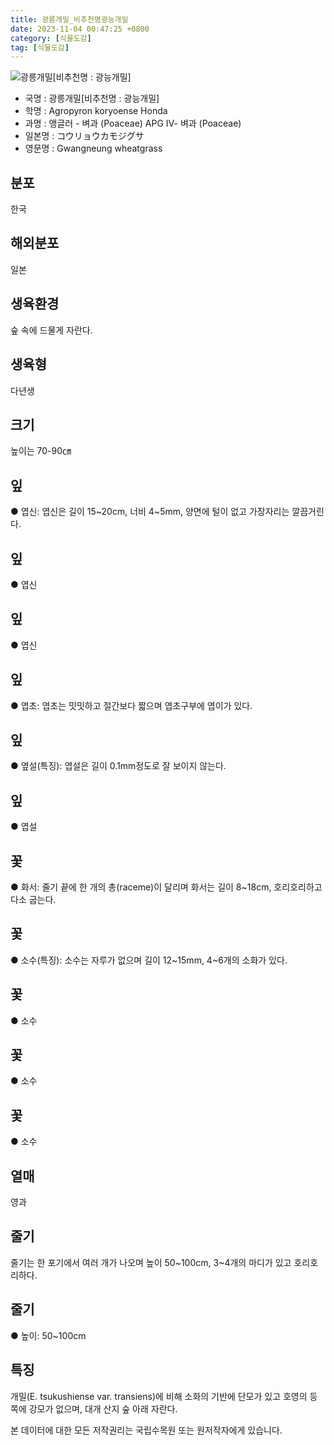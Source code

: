 ```yaml
---
title: 광릉개밀_비추천명광능개밀
date: 2023-11-04 00:47:25 +0800
category: [식물도감]
tag: [식물도감]
---
```




![광릉개밀[비추천명 : 광능개밀]](/fileUpload/plants/basic/Gramineae/Agropyron/14226/14226_1_th2.jpg)
- 국명 : 광릉개밀[비추천명 : 광능개밀]
- 학명 : Agropyron koryoense Honda
- 과명 : 앵글러 - 벼과 (Poaceae) APG Ⅳ- 벼과 (Poaceae)
- 일본명 : コウリョウカモジグサ
- 영문명 : Gwangneung wheatgrass


## 분포
한국
## 해외분포
일본
## 생육환경
숲 속에 드물게 자란다.
## 생육형
다년생
## 크기
높이는 70-90㎝
## 잎
● 엽신: 엽신은 길이 15~20cm, 너비 4~5mm, 양면에 털이 없고 가장자리는 깔끔거린다.
## 잎
● 엽신
## 잎
● 엽신
## 잎
● 엽초: 엽초는 밋밋하고 절간보다 짧으며 엽초구부에 엽이가 있다.
## 잎
● 옆설(특징): 엽설은 길이 0.1mm정도로 잘 보이지 않는다.
## 잎
● 엽설
## 꽃
● 화서: 줄기 끝에 한 개의 총(raceme)이 달리며 화서는 길이 8~18cm, 호리호리하고 다소 굽는다.
## 꽃
● 소수(특징): 소수는 자루가 없으며 길이 12~15mm, 4~6개의 소화가 있다.
## 꽃
● 소수
## 꽃
● 소수
## 꽃
● 소수
## 열매
영과
## 줄기
줄기는 한 포기에서 여러 개가 나오며 높이 50~100cm, 3~4개의 마디가 있고 호리호리하다.
## 줄기
● 높이: 50~100cm
## 특징
개밀(E. tsukushiense var. transiens)에 비해 소화의 기반에 단모가 있고 호영의 등 쪽에 강모가 없으며, 대개 산지 숲 아래 자란다.






본 데이터에 대한 모든 저작권리는 국립수목원 또는 원저작자에게 있습니다.
